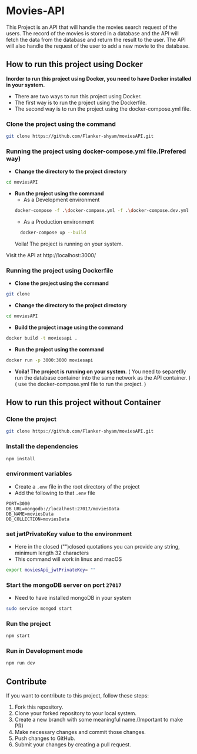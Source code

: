 # Movies-API

This Project is an API that will handle the movies search request of the users.
The record of the movies is stored in a database and the API will fetch the data from the database and return the result to the user. The API will also handle the request of the user to add a new movie to the database.

## How to run this project using Docker

**Inorder to run this project using Docker, you need to have Docker installed in your system.**

- There are two ways to run this project using Docker.
- The first way is to run the project using the Dockerfile.
- The second way is to run the project using the docker-compose.yml file.

### Clone the project using the command

```bash
git clone https://github.com/Flanker-shyam/moviesAPI.git
```

### Running the project using docker-compose.yml file.(Prefered way)

- **Change the directory to the project directory**

```bash
cd moviesAPI
```

- **Run the project using the command**
  - As a Development environment
  ```bash
  docker-compose -f .\docker-compose.yml -f .\docker-compose.dev.yml up --build
  ```
  - As a Production environment
  ```bash
    docker-compose up --build
  ```
  Voila! The project is running on your system.

Visit the API at http://localhost:3000/

### Running the project using Dockerfile

- **Clone the project using the command**

```bash
git clone
```

- **Change the directory to the project directory**

```bash
cd moviesAPI
```

- **Build the project image using the command**

```bash
docker build -t moviesapi .
```

- **Run the project using the command**

```bash
docker run -p 3000:3000 moviesapi
```

- **Voila! The project is running on your system.** ( You need to separetlly run the database container into the same network as the API container. ) ( use the docker-compose.yml file to run the project. )

## How to run this project without Container

### Clone the project

```bash
git clone https://github.com/Flanker-shyam/moviesAPI.git
```

### Install the dependencies

```bash
npm install
```

### environment variables

- Create a `.env` file in the root directory of the project
- Add the following to that `.env` file

```
PORT=3000
DB_URL=mongodb://localhost:27017/moviesData
DB_NAME=moviesData
DB_COLLECTION=moviesData
```

### set jwtPrivateKey value to the environment

- Here in the closed ("")closed quotations you can provide any string, minimum length 32 characters
- This command will work in linux and macOS

```bash
export moviesApi_jwtPrivateKey= ""
```

### Start the mongoDB server on port `27017`

- Need to have installed mongoDB in your system

```bash
sudo service mongod start
```

### Run the project

```bash
npm start
```

### Run in Development mode

```bash
npm run dev
```

## Contribute

If you want to contribute to this project, follow these steps:

1. Fork this repository.
2. Clone your forked repository to your local system.
3. Create a new branch with some meaningful name.(Important to make PR)
4. Make necessary changes and commit those changes.
5. Push changes to GitHub.
6. Submit your changes by creating a pull request.
